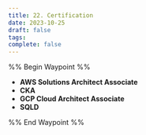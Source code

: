 ```yaml
---
title: 22. Certification
date: 2023-10-25
draft: false
tags: 
complete: false
---
```

%% Begin Waypoint %%
- **AWS Solutions Architect Associate**
- **CKA**
- **GCP Cloud Architect Associate**
- **SQLD**

%% End Waypoint %%
